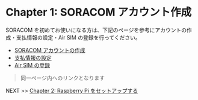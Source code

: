 # Chapter 1: SORACOM アカウント作成

SORACOM を初めてお使いになる方は、下記のページを参考にアカウントの作成・支払情報の設定・Air SIM の登録を行ってください。

- [SORACOM アカウントの作成](https://dev.soracom.io/jp/start/console/#account)
- [支払情報の設定](https://dev.soracom.io/jp/start/console/#payment)
- [Air SIM の登録](https://dev.soracom.io/jp/start/console/#registsim)

> 同一ページ内へのリンクとなります

NEXT >> [Chapter 2: Raspberry Pi をセットアップする](chapter-2.md)
